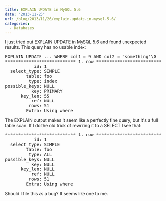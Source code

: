 ```yaml
---
title: EXPLAIN UPDATE in MySQL 5.6
date: "2013-11-26"
url: /blog/2013/11/26/explain-update-in-mysql-5-6/
categories:
  - Databases
---
```

I just tried out EXPLAIN UPDATE in MySQL 5.6 and found unexpected results. This query has no usable index:

<pre>
EXPLAIN UPDATE ... WHERE col1 = 9 AND col2 = 'something'\G
*************************** 1. row ***************************
           id: 1
  select_type: SIMPLE
        table: foo
         type: index
possible_keys: NULL
          key: PRIMARY
      key_len: 55
          ref: NULL
         rows: 51
        Extra: Using where
</pre>

The EXPLAIN output makes it seem like a perfectly fine query, but it's a full table scan. If I do the old trick of rewriting it to a SELECT I see that:

<pre>
*************************** 1. row ***************************
           id: 1
  select_type: SIMPLE
        table: foo
         type: ALL
possible_keys: NULL
          key: NULL
      key_len: NULL
          ref: NULL
         rows: 51
        Extra: Using where
</pre>

Should I file this as a bug? It seems like one to me.
